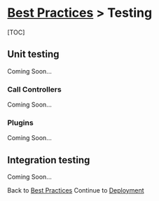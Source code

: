 # [Best Practices](/docs/best-practices) > Testing

[TOC]

## Unit testing
Coming Soon...

### Call Controllers
Coming Soon...

### Plugins
Coming Soon...

## Integration testing
Coming Soon...

<a href="#" rel="docs-nav-active" style="display:none;">docs-nav-best-practices</a>

<div class='docs-progress-nav'>
  <span class='back'>
    Back to <a href="/docs/best-practices">Best Practices</a>
  </span>
  <span class='forward'>
    Continue to <a href="/docs/best-practices/deployment">Deployment</a>
  </span>
</div>
